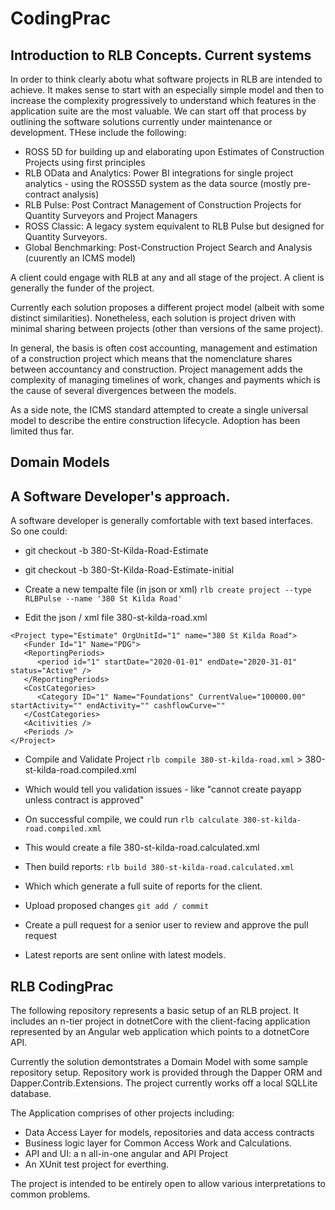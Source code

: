 # CodingPrac

## Introduction to RLB Concepts. Current systems

In order to think clearly abotu what software projects in RLB are intended to achieve. It makes sense to start with an especially simple model and then to increase the complexity progressively to understand which features in the application suite are the most valuable. We can start off that process by outlining the software solutions currently under maintenance or development. THese include the following: 
* ROSS 5D for building up and elaborating upon Estimates of Construction Projects using first principles
* RLB OData and Analytics: Power BI integrations for single project analytics - using the ROSS5D system as the data source (mostly pre-contract analysis)
* RLB Pulse: Post Contract Management of Construction Projects for Quantity Surveyors and Project Managers
* ROSS Classic: A legacy system equivalent to RLB Pulse but designed for Quantity Surveyors.
* Global Benchmarking: Post-Construction Project Search and Analysis (cuurently an ICMS model)

A client could engage with RLB at any and all stage of the project. A client is generally the funder of the project.

Currently each solution proposes a different project model (albeit with some distinct similarities). Nonetheless, each solution is project driven with minimal sharing between projects (other than versions of the same project).

In general, the basis is often cost accounting, management and estimation of a construction project which means that the nomenclature shares between accountancy and construction. Project management adds the complexity of managing timelines of work, changes and payments which is the cause of several divergences between the models.

As a side note, the ICMS standard attempted to create a single universal model to describe the entire construction lifecycle. Adoption has been limited thus far.

## Domain Models

## A Software Developer's approach.

A software developer is generally comfortable with text based interfaces. So one could:

* git checkout -b 380-St-Kilda-Road-Estimate
* git checkout -b 380-St-Kilda-Road-Estimate-initial 

* Create a new tempalte file (in json or xml)
`rlb create project --type RLBPulse --name '380 St Kilda Road'`

* Edit the json / xml file 380-st-kilda-road.xml
```
<Project type="Estimate" OrgUnitId="1" name="380 St Kilda Road">
   <Funder Id="1" Name="PDG">
   <ReportingPeriods>
      <period id="1" startDate="2020-01-01" endDate="2020-31-01" status="Active" />
   </ReportingPeriods>
   <CostCategories>
      <Category ID="1" Name="Foundations" CurrentValue="100000.00" startActivity="" endActivity="" cashflowCurve=""
   </CostCategories>
   <Acitivities />
   <Periods />
</Project>
```

* Compile and Validate Project
`rlb compile 380-st-kilda-road.xml` > 380-st-kilda-road.compiled.xml

* Which would tell you validation issues - like "cannot create payapp unless contract is approved"
* On successful compile, we could run
`rlb calculate 380-st-kilda-road.compiled.xml`

* This would create a file 380-st-kilda-road.calculated.xml

* Then build reports:
`rlb build 380-st-kilda-road.calculated.xml`
* Which which generate a full suite of reports for the client.

* Upload proposed changes
`git add / commit`

* Create a pull request for a senior user to review and approve the pull request

* Latest reports are sent online with latest models.

## RLB CodingPrac

The following repository represents a basic setup of an RLB project. It includes an n-tier project in dotnetCore with the client-facing application represented by an Angular web application which points to a dotnetCore API.

Currently the solution demontstrates a Domain Model with some sample repository setup. Repository work is provided through the Dapper ORM and Dapper.Contrib.Extensions. The project currently works off a local SQLLite database.

The Application comprises of other projects including:
* Data Access Layer for models, repositories and data access contracts
* Business logic layer for Common Access Work and Calculations.
* API and UI: a n all-in-one angular and API Project
* An XUnit test project for everthing.

The project is intended to be entirely open to allow various interpretations to common problems.
